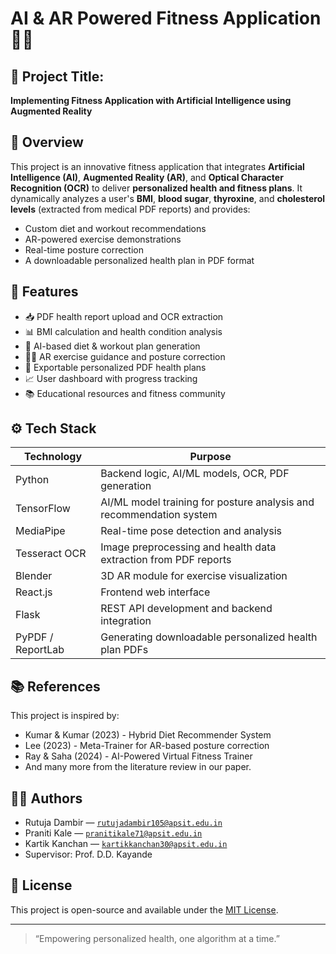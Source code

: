 # AI & AR Powered Fitness Application 💪📱

## 📌 Project Title:
**Implementing Fitness Application with Artificial Intelligence using Augmented Reality**

## 🧠 Overview
This project is an innovative fitness application that integrates **Artificial Intelligence (AI)**, **Augmented Reality (AR)**, and **Optical Character Recognition (OCR)** to deliver **personalized health and fitness plans**. It dynamically analyzes a user's **BMI**, **blood sugar**, **thyroxine**, and **cholesterol levels** (extracted from medical PDF reports) and provides:

- Custom diet and workout recommendations
- AR-powered exercise demonstrations
- Real-time posture correction
- A downloadable personalized health plan in PDF format

## 🚀 Features

- 📥 PDF health report upload and OCR extraction
- 📊 BMI calculation and health condition analysis
- 🤖 AI-based diet & workout plan generation
- 🧍‍♂️ AR exercise guidance and posture correction
- 📄 Exportable personalized PDF health plans
- 📈 User dashboard with progress tracking
- 📚 Educational resources and fitness community

## ⚙️ Tech Stack

| Technology                    | Purpose                                                                 |
|------------------------------|-------------------------------------------------------------------------|
| Python                       | Backend logic, AI/ML models, OCR, PDF generation                        |
| TensorFlow                   | AI/ML model training for posture analysis and recommendation system     |
| MediaPipe                    | Real-time pose detection and analysis                                   |
| Tesseract OCR       | Image preprocessing and health data extraction from PDF reports         |
| Blender    | 3D AR module for exercise visualization             |
| React.js                     | Frontend web interface                                                  |
| Flask                        | REST API development and backend integration                            |
| PyPDF / ReportLab             | Generating downloadable personalized health plan PDFs                   |

## 📚 References
This project is inspired by:
- Kumar & Kumar (2023) - Hybrid Diet Recommender System
- Lee (2023) - Meta-Trainer for AR-based posture correction
- Ray & Saha (2024) - AI-Powered Virtual Fitness Trainer
- And many more from the literature review in our paper.

## 👨‍💻 Authors

- Rutuja Dambir — [`rutujadambir105@apsit.edu.in`](mailto:rutujadambir105@apsit.edu.in)
- Praniti Kale — [`pranitikale71@apsit.edu.in`](mailto:pranitikale71@apsit.edu.in)
- Kartik Kanchan — [`kartikkanchan30@apsit.edu.in`](mailto:kartikkanchan30@apsit.edu.in)
- Supervisor: Prof. D.D. Kayande

## 📄 License
This project is open-source and available under the [MIT License](LICENSE).

---

> “Empowering personalized health, one algorithm at a time.”
